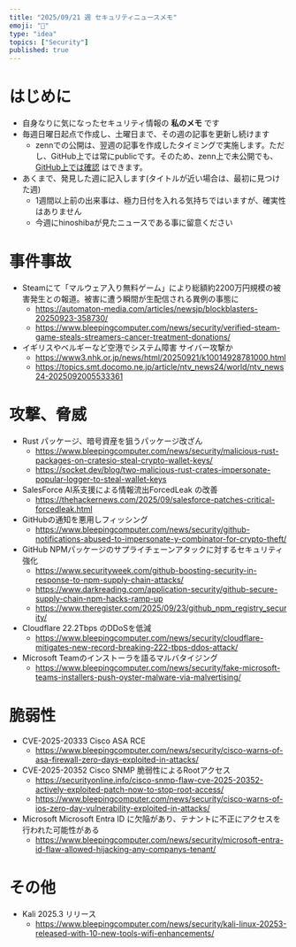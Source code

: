 ```yaml
---
title: "2025/09/21 週 セキュリティニュースメモ"
emoji: "🔖"
type: "idea"
topics: ["Security"]
published: true
---
```


# はじめに
* 自身なりに気になったセキュリティ情報の **私のメモ** です
* 毎週日曜日起点で作成し、土曜日まで、その週の記事を更新し続けます
    * zennでの公開は、翌週の記事を作成したタイミングで実施します。ただし、GitHub上では常にpublicです。そのため、zenn上で未公開でも、[GitHub上では確認](https://github.com/hinoshiba/zenn.dev/tree/main/articles) はできます。
* あくまで、発見した週に記入します(タイトルが近い場合は、最初に見つけた週)
    * 1週間以上前の出来事は、極力日付を入れる気持ちではいますが、確実性はありません
    * 今週にhinoshibaが見たニュースである事に留意ください

# 事件事故

* Steamにて「マルウェア入り無料ゲーム」により総額約2200万円規模の被害発生との報道。被害に遭う瞬間が生配信される異例の事態に
    * https://automaton-media.com/articles/newsjp/blockblasters-20250923-358730/
    * https://www.bleepingcomputer.com/news/security/verified-steam-game-steals-streamers-cancer-treatment-donations/
* イギリスやベルギーなど空港でシステム障害 サイバー攻撃か
    * https://www3.nhk.or.jp/news/html/20250921/k10014928781000.html
    * https://topics.smt.docomo.ne.jp/article/ntv_news24/world/ntv_news24-2025092005533361

# 攻撃、脅威

* Rust パッケージ、暗号資産を狙うパッケージ改ざん
    * https://www.bleepingcomputer.com/news/security/malicious-rust-packages-on-cratesio-steal-crypto-wallet-keys/
    * https://socket.dev/blog/two-malicious-rust-crates-impersonate-popular-logger-to-steal-wallet-keys
* SalesForce AI系支援による情報流出ForcedLeak の改善
    * https://thehackernews.com/2025/09/salesforce-patches-critical-forcedleak.html
* GitHubの通知を悪用しフィッシング
    * https://www.bleepingcomputer.com/news/security/github-notifications-abused-to-impersonate-y-combinator-for-crypto-theft/
* GitHub NPMパッケージのサプライチェーンアタックに対するセキュリティ強化
    * https://www.securityweek.com/github-boosting-security-in-response-to-npm-supply-chain-attacks/
    * https://www.darkreading.com/application-security/github-secure-supply-chain-npm-hacks-ramp-up
    * https://www.theregister.com/2025/09/23/github_npm_registry_security/
* Cloudflare 22.2Tbps のDDoSを低減
    * https://www.bleepingcomputer.com/news/security/cloudflare-mitigates-new-record-breaking-222-tbps-ddos-attack/
* Microsoft Teamのインストーラを語るマルバタイジング
    * https://www.bleepingcomputer.com/news/security/fake-microsoft-teams-installers-push-oyster-malware-via-malvertising/

# 脆弱性

* CVE-2025-20333 Cisco ASA RCE
    * https://www.bleepingcomputer.com/news/security/cisco-warns-of-asa-firewall-zero-days-exploited-in-attacks/
* CVE-2025-20352 Cisco SNMP 脆弱性によるRootアクセス
    * https://securityonline.info/cisco-snmp-flaw-cve-2025-20352-actively-exploited-patch-now-to-stop-root-access/
    * https://www.bleepingcomputer.com/news/security/cisco-warns-of-ios-zero-day-vulnerability-exploited-in-attacks/
* Microsoft Microsoft Entra ID に欠陥があり、テナントに不正にアクセスを行われた可能性がある
    * https://www.bleepingcomputer.com/news/security/microsoft-entra-id-flaw-allowed-hijacking-any-companys-tenant/


# その他
* Kali 2025.3 リリース
    * https://www.bleepingcomputer.com/news/security/kali-linux-20253-released-with-10-new-tools-wifi-enhancements/
